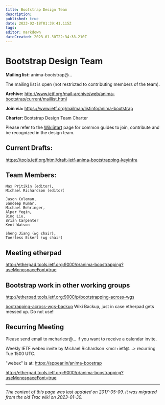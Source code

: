 ```yaml
---
title: Bootstrap Design Team
description: 
published: true
date: 2023-02-18T01:39:41.115Z
tags: 
editor: markdown
dateCreated: 2023-01-30T22:34:38.210Z
---
```


# Bootstrap Design Team 
**Mailing list:** anima-bootstrap@…

The mailing list is open (not restricted to contributing members of the team).

**Archive:** http://www.ietf.org/mail-archive/web/anima-bootstrap/current/maillist.html

**Join via:** https://www.ietf.org/mailman/listinfo/anima-bootstrap

**Charter:** Bootstrap Design Team Charter

Please refer to the [WikiStart](/group/anima) page for common guides to join, contribute and be recognized in the design team.

## Current Drafts:
https://tools.ietf.org/html/draft-ietf-anima-bootstrapping-keyinfra

## Team Members:
    Max Pritikin (editor), 
    Michael Richardson (editor)

    Jason Coleman, 
    Sandeep Kumar, 
    Michael Behringer, 
    Alper Yegin, 
    Bing Liu, 
    Brian Carpenter
    Kent Watson

    Sheng Jiang (wg chair), 
    Toerless Eckert (wg chair)
## Meeting etherpad
http://etherpad.tools.ietf.org:9000/p/anima-boostrapping?useMonospaceFont=true

## Bootstrap work in other working groups
http://etherpad.tools.ietf.org:9000/p/bootstrapping-across-wgs

[bootrapping-across-wgs-backup](group/anima/bootrapping-across-wgs-backup) Wiki Backup, just in case etherpad gets messed up. Do not use!

## Recurring Meeting
Please send email to mcharlesr@… if you want to receive a calendar invite.

Weekly IETF webex invite by Michael Richardson <mcr+ietf@…> recurring Tue 1500 UTC.

"webex" is at: https://appear.in/anima-boostrap

http://etherpad.tools.ietf.org:9000/p/anima-boostrapping?useMonospaceFont=true
&nbsp;
&nbsp;
&nbsp;

---

*The content of this page was last updated on 2017-05-09. It was migrated from the old Trac wiki on 2023-01-30.*